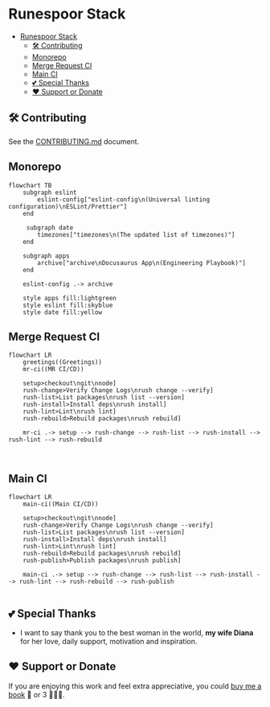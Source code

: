 # Runespoor Stack

- [Runespoor Stack](#runespoor-stack)
  - [🛠️ Contributing](#️-contributing)
  - [Monorepo](#monorepo)
  - [Merge Request CI](#merge-request-ci)
  - [Main CI](#main-ci)
  - [💕 Special Thanks](#-special-thanks)
  - [❤️ Support or Donate](#️-support-or-donate)

## 🛠️ Contributing

See the [CONTRIBUTING.md](https://github.com/runespoor-engineering/runespoorstack/blob/main/CONTRIBUTING.md) document.

## Monorepo

```mermaid
flowchart TB
    subgraph eslint
        eslint-config["eslint-config\n(Universal linting configuration)\nESLint/Prettier"]
    end

     subgraph date
        timezones["timezones\n(The updated list of timezones)"]
    end

    subgraph apps
        archive["archive\nDocusaurus App\n(Engineering Playbook)"]
    end

    eslint-config .-> archive

    style apps fill:lightgreen
    style eslint fill:skyblue
    style date fill:yellow
```

## Merge Request CI

```mermaid
flowchart LR
    greetings((Greetings))
    mr-ci((MR CI/CD))

    setup>checkout\ngit\nnode]
    rush-change>Verify Change Logs\nrush change --verify]
    rush-list>List packages\nrush list --version]
    rush-install>Install deps\nrush install]
    rush-lint>Lint\nrush lint]
    rush-rebuild>Rebuild packages\nrush rebuild]

    mr-ci .-> setup --> rush-change --> rush-list --> rush-install --> rush-lint --> rush-rebuild
    
    
```

## Main CI

```mermaid
flowchart LR
    main-ci((Main CI/CD))

    setup>checkout\ngit\nnode]
    rush-change>Verify Change Logs\nrush change --verify]
    rush-list>List packages\nrush list --version]
    rush-install>Install deps\nrush install]
    rush-lint>Lint\nrush lint]
    rush-rebuild>Rebuild packages\nrush rebuild]
    rush-publish>Publish packages\nrush publish]

    main-ci .-> setup --> rush-change --> rush-list --> rush-install --> rush-lint --> rush-rebuild --> rush-publish
    
```

## 💕 Special Thanks

- I want to say thank you to the best woman in the world, **my wife Diana** for her love, daily support, motivation and inspiration.

## ❤️ Support or Donate

If you are enjoying this work and feel extra appreciative, you could [buy me a book](https://bmc.link/borisshulyak)
📖 or 3 📖📖📖.